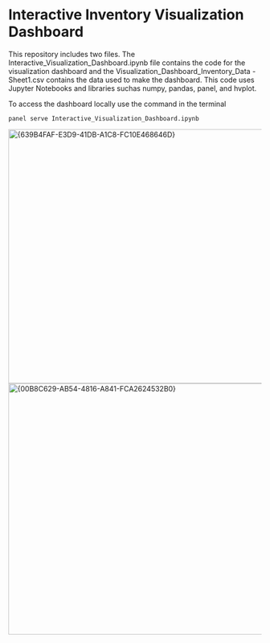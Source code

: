 # Interactive Inventory Visualization Dashboard
This repository includes two files. The Interactive_Visualization_Dashboard.ipynb file contains the code for the visualization dashboard and the 
Visualization_Dashboard_Inventory_Data - Sheet1.csv contains the data used to make the dashboard. This code uses Jupyter Notebooks and libraries suchas numpy, pandas, 
panel, and hvplot.

To access the dashboard locally use the command in the terminal
```
panel serve Interactive_Visualization_Dashboard.ipynb
```
<img width="959" height="506" alt="{639B4FAF-E3D9-41DB-A1C8-FC10E468646D}" src="https://github.com/user-attachments/assets/04b6c418-d21f-4634-8a1e-d93fc458a8fc" />
<img width="959" height="500" alt="{00B8C629-AB54-4816-A841-FCA2624532B0}" src="https://github.com/user-attachments/assets/73527bb7-9fb0-4637-b478-fe54852ee44e" />

